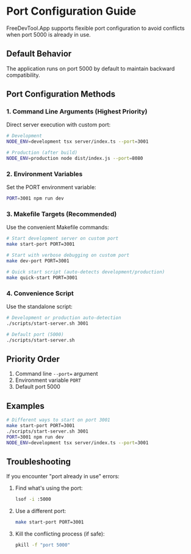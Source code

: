 # Port Configuration Guide

FreeDevTool.App supports flexible port configuration to avoid conflicts when port 5000 is already in use.

## Default Behavior

The application runs on port 5000 by default to maintain backward compatibility.

## Port Configuration Methods

### 1. Command Line Arguments (Highest Priority)

Direct server execution with custom port:
```bash
# Development
NODE_ENV=development tsx server/index.ts --port=3001

# Production (after build)
NODE_ENV=production node dist/index.js --port=8080
```

### 2. Environment Variables

Set the PORT environment variable:
```bash
PORT=3001 npm run dev
```

### 3. Makefile Targets (Recommended)

Use the convenient Makefile commands:

```bash
# Start development server on custom port
make start-port PORT=3001

# Start with verbose debugging on custom port
make dev-port PORT=3001

# Quick start script (auto-detects development/production)
make quick-start PORT=3001
```

### 4. Convenience Script

Use the standalone script:
```bash
# Development or production auto-detection
./scripts/start-server.sh 3001

# Default port (5000)
./scripts/start-server.sh
```

## Priority Order

1. Command line `--port=` argument
2. Environment variable `PORT`
3. Default port 5000

## Examples

```bash
# Different ways to start on port 3001
make start-port PORT=3001
./scripts/start-server.sh 3001
PORT=3001 npm run dev
NODE_ENV=development tsx server/index.ts --port=3001
```

## Troubleshooting

If you encounter "port already in use" errors:

1. Find what's using the port:
   ```bash
   lsof -i :5000
   ```

2. Use a different port:
   ```bash
   make start-port PORT=3001
   ```

3. Kill the conflicting process (if safe):
   ```bash
   pkill -f "port 5000"
   ```